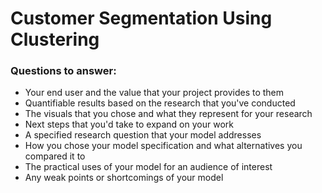 # Customer Segmentation Using Clustering

### Questions to answer:

- Your end user and the value that your project provides to them
- Quantifiable results based on the research that you've conducted
- The visuals that you chose and what they represent for your research
- Next steps that you'd take to expand on your work
- A specified research question that your model addresses
- How you chose your model specification and what alternatives you compared it to
- The practical uses of your model for an audience of interest
- Any weak points or shortcomings of your model
